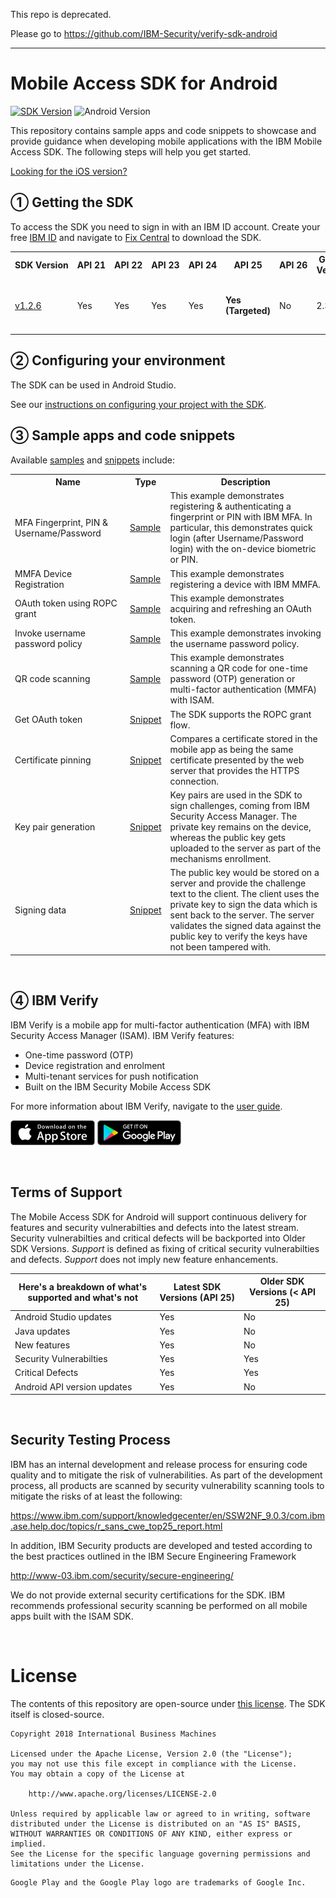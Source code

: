 This repo is deprecated.

Please go to https://github.com/IBM-Security/verify-sdk-android

--------------

# Mobile Access SDK for Android

[![SDK Version](https://img.shields.io/badge/version-1.2.6-lightgray.svg)](https://ibm.biz/ibmsecuritymobileaccesssdk)
![Android Version](https://img.shields.io/badge/android-7.1-green.svg)

This repository contains sample apps and code snippets to showcase and provide guidance when developing mobile applications with the IBM Mobile Access SDK. The following steps will help you get started.

[Looking for the iOS version?](https://github.com/ibm-security/mobile-access-sdk-ios)
<br/>

## ① Getting the SDK

To access the SDK you need to sign in with an IBM ID account.  Create your free [IBM ID](https://www.ibm.com/account/us-en/signup/register.html) and navigate to [Fix Central](https://ibm.biz/ibmsecuritymobileaccesssdk) to download the SDK.
<br/>

<table>
  <tr>
    <th>SDK&nbsp;Version</th>
    <th>API&nbsp;21</th>
    <th>API&nbsp;22</th>
    <th>API&nbsp;23</th>
    <th>API&nbsp;24</th>
    <th>API&nbsp;25</th>
    <th>API&nbsp;26</th>
    <th>Gradle Version</th>
    <th>Comments</th>
  </tr>
  <tr>
    <td><a href="CHANGELOG.md#mobile-access-sdk-v126">v1.2.6</a></td>
    <td>Yes</td>
    <td>Yes</td>
    <td>Yes</td>
    <td>Yes</td>
    <td><b>Yes (Targeted)</b></td>
    <td>No</td>
    <td>2.3.3</td>
    <td>Usage of Fingerprint capabilities require API >= 23</td>
  </tr>
</table>

## ② Configuring your environment

The SDK can be used in Android Studio.

See our [instructions on configuring your project with the SDK](samples/getting-the-sdk.md).
<br/>

## ③ Sample apps and code snippets

Available [samples](samples/README.md) and [snippets](snippets/README.md) include:

<table>
    <tr>
        <th width="170px">Name</th>
        <th>Type</th>
        <th>Description</th>
    </tr>
    <tr>
        <td>MFA Fingerprint, PIN & Username/Password</td>
        <td><a href="samples/AndroidAppForOAuthFingerprint">Sample</a></td>
        <td>This example demonstrates registering & authenticating a fingerprint or PIN with IBM MFA. In particular, this demonstrates quick login (after Username/Password login) with the on-device biometric 
or PIN.</td>
    </tr>
    <tr>
        <td>MMFA Device Registration</td>
        <td><a href="samples/DeviceRegistration">Sample</a></td>
        <td>This example demonstrates registering a device with IBM MMFA.</td>
    </tr>
    <tr>
        <td>OAuth token using ROPC grant</td>
        <td><a href="samples/OAuth">Sample</a></td>
        <td>This example demonstrates acquiring and refreshing an OAuth token.</td>
    </tr>
    <tr>
        <td>Invoke username password policy</td>
        <td><a href="samples/PasswordPolicy">Sample</a></td>
        <td>This example demonstrates invoking the username password policy.</td>
    </tr>
    <tr>
        <td>QR code scanning</td>
        <td><a href="samples/QRcodeScan">Sample</a></td>
        <td>This example demonstrates scanning a QR code for one-time password (OTP) generation or multi-factor authentication (MMFA) with ISAM.</td>
    </tr>
    <tr>
        <td>Get OAuth token</td>
        <td><a href="snippets#oauthtoken">Snippet</a></td>
        <td> The SDK supports the ROPC grant flow.</td>
    </tr>
    <tr>
        <td>Certificate pinning</td>
        <td><a href="snippets#certpin">Snippet</a></td>
        <td>Compares a certificate stored in the mobile app as being the same certificate presented by the web server that provides the HTTPS connection.</td>
    </tr>
    <tr>
        <td>Key pair generation</td>
        <td><a href="snippets#keypairgen">Snippet</a></td>
        <td>Key pairs are used in the SDK to sign challenges, coming from IBM Security Access Manager. The private key remains on the device, whereas the public key gets uploaded to the server as part of the mechanisms enrollment.</td>
    </tr>
     <tr>
        <td>Signing data</td>
        <td><a href="snippets#signdata">Snippet</a></td>
        <td>The public key would be stored on a server and provide the challenge text to the client. The client uses the private key to sign the data which is sent back to the server. The server validates the signed data against the public key to verify the keys have not been tampered with.</td>
    </tr>
</table>
<br/>

## ④ IBM Verify

IBM Verify is a mobile app for multi-factor authentication (MFA) with IBM Security Access Manager (ISAM).  IBM Verify features:
- One-time password (OTP)
- Device registration and enrolment
- Multi-tenant services for push notification
- Built on the IBM Security Mobile Access SDK

For more information about IBM Verify, navigate to the [user guide](http://www-01.ibm.com/support/docview.wss?uid=swg27048979).

[![Download on the App Store](res/download-on-the-app-store.png)](https://itunes.apple.com/au/app/ibm-verify/id1162190392?mt=8)
[![Get it on Google Play](res/get-it-on-google-play-store.png)](https://play.google.com/store/apps/details?id=com.ibm.security.verifyapp)

<br/>

## Terms of Support
The Mobile Access SDK for Android will support continuous delivery for features and security vulnerabilties and defects into the latest stream. Security vulnerabilties and critical defects will be backported into Older SDK Versions. 
_Support_ is defined as fixing of critical security vulnerabilties and defects. _Support_ does not imply new feature enhancements.

| Here's a breakdown of what's supported and what's not | Latest SDK Versions (API 25) | Older SDK Versions (< API 25) |
|-------------------------------------------------------|-----------------|----------------|
| Android Studio updates                                | Yes             | No             |
| Java updates                                          | Yes             | No             |
| New features                                          | Yes             | No             |
| Security Vulnerabilties                               | Yes             | Yes            |
| Critical Defects                                      | Yes             | Yes            |
| Android API version updates                           | Yes             | No             |

<br/>

## Security Testing Process
IBM has an internal development and release process for ensuring code quality and to mitigate the risk of vulnerabilities.   As part of the development process, all products are scanned by security vulnerability scanning tools to mitigate the risks of at least the following:  

https://www.ibm.com/support/knowledgecenter/en/SSW2NF_9.0.3/com.ibm.ase.help.doc/topics/r_sans_cwe_top25_report.html

In addition, IBM Security products are developed and tested according to the best practices outlined in the IBM Secure Engineering Framework

http://www-03.ibm.com/security/secure-engineering/

We do not provide external security certifications for the SDK.  IBM recommends professional security scanning be performed on all mobile apps built with the ISAM SDK.

<br/>

# License

The contents of this repository are open-source under [this license](LICENSE). The SDK itself is closed-source.

```
Copyright 2018 International Business Machines

Licensed under the Apache License, Version 2.0 (the "License");
you may not use this file except in compliance with the License.
You may obtain a copy of the License at

    http://www.apache.org/licenses/LICENSE-2.0

Unless required by applicable law or agreed to in writing, software
distributed under the License is distributed on an "AS IS" BASIS,
WITHOUT WARRANTIES OR CONDITIONS OF ANY KIND, either express or implied.
See the License for the specific language governing permissions and
limitations under the License.
```

```
Google Play and the Google Play logo are trademarks of Google Inc.
```
